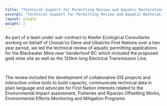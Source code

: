```yaml
---
title: "Technical Support for Permitting Review and Aquatic Restoration"
excerpt: "Technical Support for Permitting Review and Aquatic Restoration"
layout: single
weight: 2
---
```


As part of a team under sub-contract to Keefer Ecological Consultants working on behalf of Lhoosk’uz Dene and Ulkatcho First Nations over a two year period, we led the technical review of aquatic permitting applications for the Blackwater Mine near Vanderhoof BC which included the proposed gold mine site as well as the 120km long Electrical Transmission Line.

<br>

The review included the development of collaborative GIS projects and interactive online tools to build capacity, communicate technical data in plain language and advocate for First Nation interests related to the Environmental Impact assessment, Fisheries and Riparian Offsetting Works, Environmental Effects Monitoring and Mitigation Programs.



